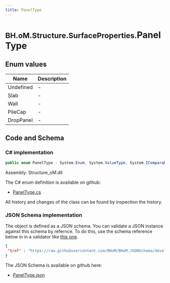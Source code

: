 ```yaml
---
title: PanelType
---
```


# <small>BH.oM.Structure.SurfaceProperties.</small>**PanelType**



## Enum values

| Name            | Description                                                    |
|-----------------|----------------------------------------------------------------|
| Undefined |  -  |
| Slab |  -  |
| Wall |  -  |
| PileCap |  -  |
| DropPanel |  -  |


## Code and Schema

### C# implementation

``` C# title="C#"
public enum PanelType : System.Enum, System.ValueType, System.IComparable, System.ISpanFormattable, System.IFormattable, System.IConvertible
```

Assembly: Structure_oM.dll

The C# enum definition is available on github:

- [PanelType.cs](https://github.com/BHoM/BHoM/blob/develop/Structure_oM/SurfaceProperties\Enums\PanelType.cs)

All history and changes of the class can be found by inspection the history.
### JSON Schema implementation

The object is defined as a JSON schema. You can validate a JSON instance against this schema by refernce. To do this, use the schema reference below in in a validator like [this one](https://www.jsonschemavalidator.net/).

``` json title="JSON Schema"
{
 "$ref" : "https://raw.githubusercontent.com/BHoM/BHoM_JSONSchema/develop/Structure_oM/SurfaceProperties/PanelType.json"
}
```

The JSON Schema is available on github here:

- [PanelType.json](https://github.com/BHoM/BHoM_JSONSchema/blob/develop/Structure_oM/SurfaceProperties/PanelType.json)
